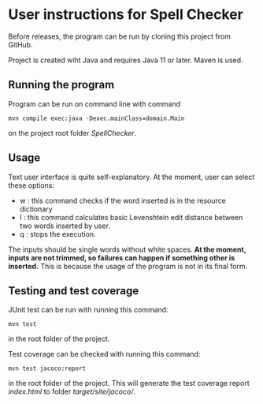 # User instructions for Spell Checker

Before releases, the program can be run by cloning this project from GitHub.

Project is created wiht Java and requires Java 11 or later. Maven is used.

## Running the program

Program can be run on command line with command
```
mvn compile exec:java -Dexec.mainClass=domain.Main              
```
on the project root folder _SpellChecker_.

## Usage

Text user interface is quite self-explanatory. At the moment, user can select these options:
* w : this command checks if the word inserted is in the resource dictionary
* l : this command calculates basic Levenshtein edit distance between two words inserted by user.
* q : stops the execution.

The inputs should be single words without white spaces. __At the moment, inputs are not trimmed, so failures can happen if something other is inserted.__
This is because the usage of the program is not in its final form.

## Testing and test coverage

JUnit test can be run with running this command:
```
mvn test
```
in the root folder of the project.

Test coverage can be checked with running this command:
```
mvn test jacoco:report
```
in the root folder of the project. This will generate the test coverage report _index.html_ to folder _target/site/jacoco/_.
